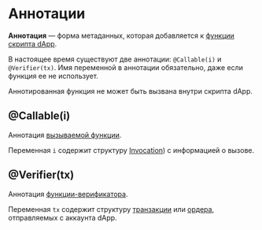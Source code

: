 # Аннотации

**Аннотация** — форма метаданных, которая добавляется к [функции](/ru/ride/functions/) [скрипта dApp](/ru/ride/script/script-types/dapp-script).

В настоящее время существуют две аннотации: `@Callable(i)` и `@Verifier(tx)`. Имя переменной в аннотации обязательно, даже если функция ее не использует.

Аннотированная функция не может быть вызвана внутри скрипта dApp.

## @Callable(i)

Аннотация [вызываемой функции](/ru/ride/functions/callable-function).

Переменная `i` содержит структуру [Invocation](/ru/ride/structures/common-structures/invocation)) с информацией о вызове.

## @Verifier(tx)

Аннотация [функции-верификатора](/ru/ride/functions/verifier-function).

Переменная `tx` содержит структуру [транзакции](/ru/ride/structures/transaction-structures/) или [ордера](/ru/ride/structures/common-structures/order), отправляемых с аккаунта dApp.
